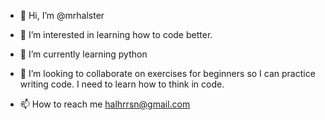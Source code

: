 - 👋 Hi, I’m @mrhalster
- 👀 I’m interested in learning how to code better.
- 🌱 I’m currently learning python
- 💞️ I’m looking to collaborate on exercises for beginners so I can practice writing code.  I need to learn how to think in code.

- 📫 How to reach me halhrrsn@gmail.com

<!---
mrhalster/mrhalster is a ✨ special ✨ repository because its `README.md` (this file) appears on your GitHub profile.
You can click the Preview link to take a look at your changes.
--->
